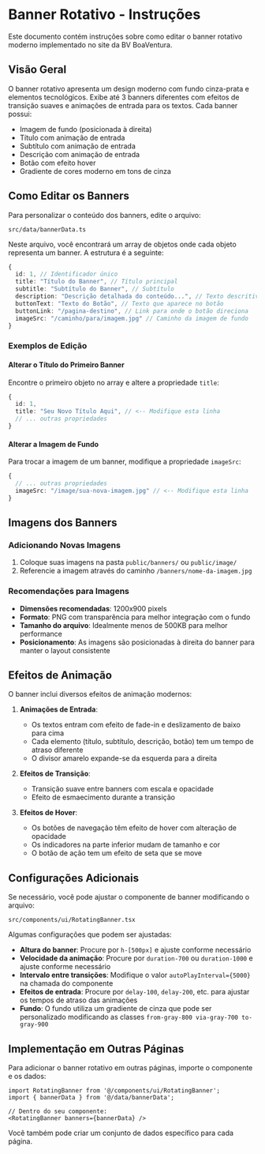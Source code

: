 # Banner Rotativo - Instruções

Este documento contém instruções sobre como editar o banner rotativo moderno implementado no site da BV BoaVentura.

## Visão Geral

O banner rotativo apresenta um design moderno com fundo cinza-prata e elementos tecnológicos. Exibe até 3 banners diferentes com efeitos de transição suaves e animações de entrada para os textos. Cada banner possui:

- Imagem de fundo (posicionada à direita)
- Título com animação de entrada
- Subtítulo com animação de entrada
- Descrição com animação de entrada
- Botão com efeito hover
- Gradiente de cores moderno em tons de cinza

## Como Editar os Banners

Para personalizar o conteúdo dos banners, edite o arquivo:

```
src/data/bannerData.ts
```

Neste arquivo, você encontrará um array de objetos onde cada objeto representa um banner. A estrutura é a seguinte:

```typescript
{
  id: 1, // Identificador único
  title: "Título do Banner", // Título principal
  subtitle: "Subtítulo do Banner", // Subtítulo
  description: "Descrição detalhada do conteúdo...", // Texto descritivo
  buttonText: "Texto do Botão", // Texto que aparece no botão
  buttonLink: "/pagina-destino", // Link para onde o botão direciona
  imageSrc: "/caminho/para/imagem.jpg" // Caminho da imagem de fundo
}
```

### Exemplos de Edição

#### Alterar o Título do Primeiro Banner

Encontre o primeiro objeto no array e altere a propriedade `title`:

```typescript
{
  id: 1,
  title: "Seu Novo Título Aqui", // <-- Modifique esta linha
  // ... outras propriedades
}
```

#### Alterar a Imagem de Fundo

Para trocar a imagem de um banner, modifique a propriedade `imageSrc`:

```typescript
{
  // ... outras propriedades
  imageSrc: "/image/sua-nova-imagem.jpg" // <-- Modifique esta linha
}
```

## Imagens dos Banners

### Adicionando Novas Imagens

1. Coloque suas imagens na pasta `public/banners/` ou `public/image/`
2. Referencie a imagem através do caminho `/banners/nome-da-imagem.jpg`

### Recomendações para Imagens

- **Dimensões recomendadas**: 1200x900 pixels
- **Formato**: PNG com transparência para melhor integração com o fundo
- **Tamanho do arquivo**: Idealmente menos de 500KB para melhor performance
- **Posicionamento**: As imagens são posicionadas à direita do banner para manter o layout consistente

## Efeitos de Animação

O banner inclui diversos efeitos de animação modernos:

1. **Animações de Entrada**:
   - Os textos entram com efeito de fade-in e deslizamento de baixo para cima
   - Cada elemento (título, subtítulo, descrição, botão) tem um tempo de atraso diferente
   - O divisor amarelo expande-se da esquerda para a direita

2. **Efeitos de Transição**:
   - Transição suave entre banners com escala e opacidade
   - Efeito de esmaecimento durante a transição

3. **Efeitos de Hover**:
   - Os botões de navegação têm efeito de hover com alteração de opacidade
   - Os indicadores na parte inferior mudam de tamanho e cor
   - O botão de ação tem um efeito de seta que se move

## Configurações Adicionais

Se necessário, você pode ajustar o componente de banner modificando o arquivo:

```
src/components/ui/RotatingBanner.tsx
```

Algumas configurações que podem ser ajustadas:

- **Altura do banner**: Procure por `h-[500px]` e ajuste conforme necessário
- **Velocidade da animação**: Procure por `duration-700` ou `duration-1000` e ajuste conforme necessário
- **Intervalo entre transições**: Modifique o valor `autoPlayInterval={5000}` na chamada do componente
- **Efeitos de entrada**: Procure por `delay-100`, `delay-200`, etc. para ajustar os tempos de atraso das animações
- **Fundo**: O fundo utiliza um gradiente de cinza que pode ser personalizado modificando as classes `from-gray-800 via-gray-700 to-gray-900`

## Implementação em Outras Páginas

Para adicionar o banner rotativo em outras páginas, importe o componente e os dados:

```tsx
import RotatingBanner from '@/components/ui/RotatingBanner';
import { bannerData } from '@/data/bannerData';

// Dentro do seu componente:
<RotatingBanner banners={bannerData} />
```

Você também pode criar um conjunto de dados específico para cada página. 